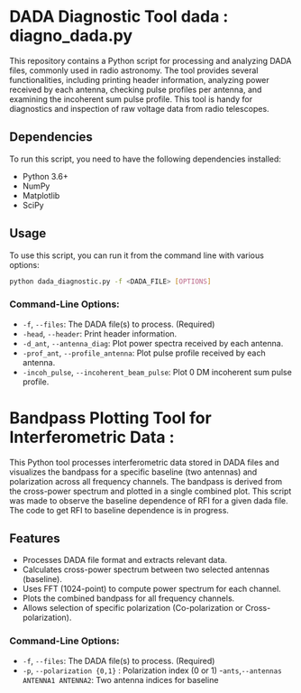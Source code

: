 # DADA Diagnostic Tool dada : diagno_dada.py

This repository contains a Python script for processing and analyzing DADA files, commonly used in radio astronomy. The tool provides several functionalities, including printing header information, analyzing power received by each antenna, checking pulse profiles per antenna, and examining the incoherent sum pulse profile. This tool is handy for diagnostics and inspection of raw voltage data from radio telescopes.

## Dependencies

To run this script, you need to have the following dependencies installed:

- Python 3.6+
- NumPy
- Matplotlib
- SciPy


## Usage

To use this script, you can run it from the command line with various options:

```bash
python dada_diagnostic.py -f <DADA_FILE> [OPTIONS]
```

### Command-Line Options:

- `-f`, `--files`: The DADA file(s) to process. (Required)
- `-head`, `--header`: Print header information.
- `-d_ant`, `--antenna_diag`: Plot power spectra received by each antenna.
- `-prof_ant`, `--profile_antenna`: Plot pulse profile received by each antenna.
- `-incoh_pulse`, `--incoherent_beam_pulse`: Plot 0 DM incoherent sum pulse profile.

# Bandpass Plotting Tool for Interferometric Data : 

This Python tool processes interferometric data stored in DADA files and visualizes the bandpass for a specific baseline (two antennas) and polarization across all frequency channels. The bandpass is derived from the cross-power spectrum and plotted in a single combined plot. This script was made to observe the baseline dependence of RFI for a given dada file. The code to get RFI to baseline dependence is in progress. 

## Features
- Processes DADA file format and extracts relevant data.
- Calculates cross-power spectrum between two selected antennas (baseline).
- Uses FFT (1024-point) to compute power spectrum for each channel.
- Plots the combined bandpass for all frequency channels.
- Allows selection of specific polarization (Co-polarization or Cross-polarization).

### Command-Line Options:

- `-f`, `--files`: The DADA file(s) to process. (Required)
- `-p`, `--polarization {0,1}` : Polarization index (0 or 1)
-`ants`,`--antennas ANTENNA1 ANTENNA2`: Two antenna indices for baseline



